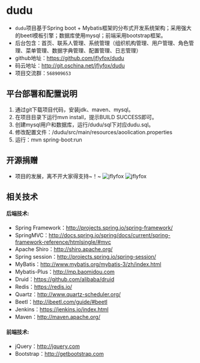 # dudu
* `dudu`项目基于Spring boot + Mybatis框架的分布式开发系统架构；采用强大的beetl模板引擎；数据库使用mysql；前端采用bootstrap框架。
* 后台包含：首页、联系人管理、系统管理（组织机构管理、用户管理、角色管理、菜单管理、数据字典管理、配置管理、日志管理）
* github地址：https://github.com/jflyfox/dudu
* 码云地址：http://git.oschina.net/jflyfox/dudu
* 项目交流群：`568909653`

## 平台部署和配置说明
1. 通过git下载项目代码，安装jdk、maven、mysql。
2. 在项目目录下运行mvn install，提示BUILD SUCCESS即可。
3. 创建mysql用户和数据库，运行/dudu/sql下对应dudu.sql。
4. 修改配置文件：/dudu/src/main/resources/aoolication.properties
5. 运行：mvn spring-boot:run

## 开源捐赠
* 项目的发展，离不开大家得支持~！~
![jflyfox](http://blog.jflyfox.com/static/images/common/pay_weixin.jpg "Open source support(alipay)")
![jflyfox](http://blog.jflyfox.com/static/images/common/pay_alipay.jpg "Open source support(weixin)")

## 相关技术

#### 后端技术:
* Spring Framework：http://projects.spring.io/spring-framework/
* SpringMVC：http://docs.spring.io/spring/docs/current/spring-framework-reference/htmlsingle/#mvc
* Apache Shiro：http://shiro.apache.org/
* Spring session：http://projects.spring.io/spring-session/
* MyBatis：http://www.mybatis.org/mybatis-3/zh/index.html
* Mybatis-Plus：http://mp.baomidou.com
* Druid：https://github.com/alibaba/druid
* Redis：https://redis.io/
* Quartz：http://www.quartz-scheduler.org/
* Beetl：http://ibeetl.com/guide/#beetl
* Jenkins：https://jenkins.io/index.html
* Maven：http://maven.apache.org/

#### 前端技术:
* jQuery：http://jquery.com
* Bootstrap：http://getbootstrap.com